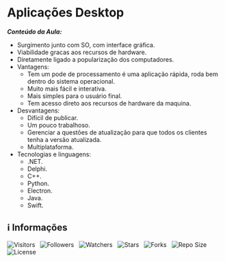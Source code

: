 <!-- Título -->
# Aplicações Desktop

***Conteúdo da Aula:***

* Surgimento junto com SO, com interface gráfica.
* Viabilidade gracas aos recursos de hardware.
* Diretamente ligado a popularização dos computadores.
* Vantagens:
  * Tem um pode de processamento é uma aplicação rápida, roda bem dentro do sistema operacional.
  * Muito mais fácil e interativa.
  * Mais simples para o usuário final.
  * Tem acesso direto aos recursos de hardware da maquina.
* Desvantagens:
  * Difícil de publicar.
  * Um pouco trabalhoso.
  * Gerenciar a questões de atualização para que todos os clientes tenha a versão atualizada.
  * Multiplataforma.
* Tecnologias e linguagens:
  * .NET.
  * Delphi.
  * C++.
  * Python.
  * Electron.
  * Java.
  * Swift.

<!-- Informações -->
## &#8505; Informações

![Visitors](https://api.visitorbadge.io/api/visitors?path=Devsgeeknerd%2Fcla-apl-des-apl-lin-com-des-apl-arq-fun-fun&label=Visitantes&labelColor=%23700070&labelStyle=none&countColor=%23000fff&style=plastic&color=%23ffffff "Total de Visitantes")
&nbsp;
![Followers](https://img.shields.io/github/followers/Devsgeeknerd?style=p&label=Seguidores&labelColor=800080&color=000fff "Total de Seguidores")
&nbsp;
![Watchers](https://img.shields.io/github/watchers/Devsgeeknerd/cla-apl-des-apl-lin-com-des-apl-arq-fun-fun?style=p&label=Observadores&labelColor=800080&color=000fff "Total de Observadores")
&nbsp;
![Stars](https://img.shields.io/github/stars/Devsgeeknerd/cla-apl-des-apl-lin-com-des-apl-arq-fun-fun?style=p&label=Estrelas&labelColor=800080&color=000fff "Total de Estrelas")
&nbsp;
![Forks](https://img.shields.io/github/forks/Devsgeeknerd/cla-apl-des-apl-lin-com-des-apl-arq-fun-fun?style=p&label=Bifurcações&labelColor=800080&color=000fff "Total de Bifurcações")
&nbsp;
![Repo Size](https://img.shields.io/github/repo-size/Devsgeeknerd/cla-apl-des-apl-lin-com-des-apl-arq-fun-fun?style=p&label=Tamanho&labelColor=800080&color=000fff "Tamanho do Repositório")
&nbsp;
![License](https://img.shields.io/github/license/Devsgeeknerd/cla-apl-des-apl-lin-com-des-apl-arq-fun-fun?style=p&label=Licença&labelColor=800080&color=000fff "Licença do Repositório")
